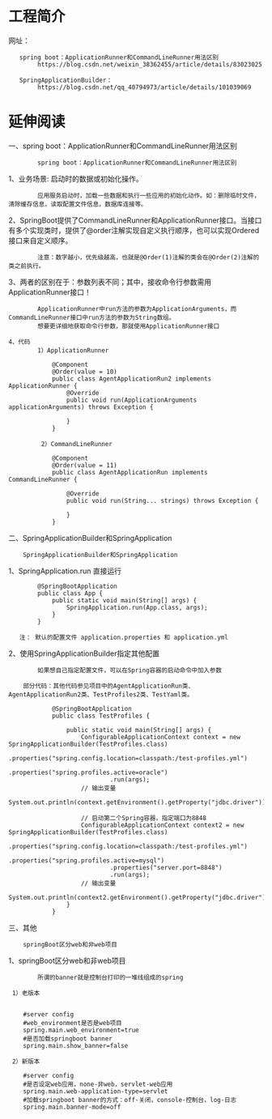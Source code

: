 # 工程简介

网址：
       
       spring boot：ApplicationRunner和CommandLineRunner用法区别
            https://blog.csdn.net/weixin_38362455/article/details/83023025  
      
       SpringApplicationBuilder：
            https://blog.csdn.net/qq_40794973/article/details/101039069
            

# 延伸阅读
        
        
一、spring boot：ApplicationRunner和CommandLineRunner用法区别

            spring boot：ApplicationRunner和CommandLineRunner用法区别

   1、业务场景: 启动时的数据或初始化操作。
            
            应用服务启动时，加载一些数据和执行一些应用的初始化动作。如：删除临时文件，清除缓存信息，读取配置文件信息，数据库连接等。
        
   2、SpringBoot提供了CommandLineRunner和ApplicationRunner接口。当接口有多个实现类时，提供了@order注解实现自定义执行顺序，也可以实现Ordered接口来自定义顺序。
            
            注意：数字越小，优先级越高，也就是@Order(1)注解的类会在@Order(2)注解的类之前执行。
   
   3、两者的区别在于：参数列表不同；其中，接收命令行参数需用ApplicationRunner接口！
            
            ApplicationRunner中run方法的参数为ApplicationArguments，而CommandLineRunner接口中run方法的参数为String数组。
            想要更详细地获取命令行参数，那就使用ApplicationRunner接口
            
    4、代码
            1）ApplicationRunner
            
                @Component
                @Order(value = 10)
                public class AgentApplicationRun2 implements ApplicationRunner {
                    @Override
                    public void run(ApplicationArguments applicationArguments) throws Exception {
                
                    }
                }
                
             2）CommandLineRunner
             
                @Component
                @Order(value = 11)
                public class AgentApplicationRun implements CommandLineRunner {
                
                	@Override
                	public void run(String... strings) throws Exception {
                
                	}
                }
   
         
二、SpringApplicationBuilder和SpringApplication

        SpringApplicationBuilder和SpringApplication

   1、SpringApplication.run 直接运行
    
            @SpringBootApplication
            public class App {
                public static void main(String[] args) {
                    SpringApplication.run(App.class, args);
                }
            }
            
       注： 默认的配置文件 application.properties 和 application.yml
       
   2、使用SpringApplicationBuilder指定其他配置
   
            如果想自己指定配置文件，可以在Spring容器的启动命令中加入参数

        部分代码：其他代码参见项目中的AgentApplicationRun类、AgentApplicationRun2类、TestProfiles2类、TestYaml类。
        
                @SpringBootApplication
                public class TestProfiles {
                 
                	public static void main(String[] args) {
                		ConfigurableApplicationContext context = new SpringApplicationBuilder(TestProfiles.class)
                				.properties("spring.config.location=classpath:/test-profiles.yml")
                				.properties("spring.profiles.active=oracle")
                				.run(args);
                		// 输出变量
                		System.out.println(context.getEnvironment().getProperty("jdbc.driver"));
                 
                		// 启动第二个Spring容器，指定端口为8848
                		ConfigurableApplicationContext context2 = new SpringApplicationBuilder(TestProfiles.class)
                				.properties("spring.config.location=classpath:/test-profiles.yml")
                				.properties("spring.profiles.active=mysql")
                				.properties("server.port=8848")
                				.run(args);
                		// 输出变量
                		System.out.println(context2.getEnvironment().getProperty("jdbc.driver"));
                	}
                }
               
             
             
三、其他  
        
        springBoot区分web和非web项目
    
   1、springBoot区分web和非web项目
    
            所谓的banner就是控制台打印的一堆线组成的spring
            
     1）老版本
     
        
        #server config
        #web_environment是否是web项目
        spring.main.web_environment=true
        #是否加载springboot banner
        spring.main.show_banner=false

     2）新版本
     
        #server config
        #是否设定web应用，none-非web，servlet-web应用
        spring.main.web-application-type=servlet
        #加载springboot banner的方式：off-关闭，console-控制台，log-日志
        spring.main.banner-mode=off

               
               
               
  